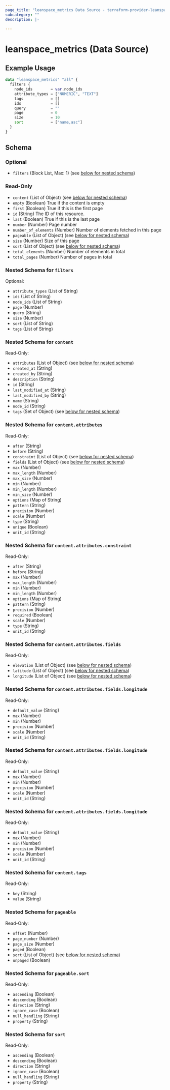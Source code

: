 ```yaml
---
page_title: "leanspace_metrics Data Source - terraform-provider-leanspace"
subcategory: ""
description: |-
  
---
```


# leanspace_metrics (Data Source)



## Example Usage

```terraform
data "leanspace_metrics" "all" {
  filters {
    node_ids        = var.node_ids
    attribute_types = ["NUMERIC", "TEXT"]
    tags            = []
    ids             = []
    query           = ""
    page            = 0
    size            = 10
    sort            = ["name,asc"]
  }
}
```

<!-- schema generated by tfplugindocs -->
## Schema

### Optional

- `filters` (Block List, Max: 1) (see [below for nested schema](#nestedblock--filters))

### Read-Only

- `content` (List of Object) (see [below for nested schema](#nestedatt--content))
- `empty` (Boolean) True if the content is empty
- `first` (Boolean) True if this is the first page
- `id` (String) The ID of this resource.
- `last` (Boolean) True if this is the last page
- `number` (Number) Page number
- `number_of_elements` (Number) Number of elements fetched in this page
- `pageable` (List of Object) (see [below for nested schema](#nestedatt--pageable))
- `size` (Number) Size of this page
- `sort` (List of Object) (see [below for nested schema](#nestedatt--sort))
- `total_elements` (Number) Number of elements in total
- `total_pages` (Number) Number of pages in total

<a id="nestedblock--filters"></a>
### Nested Schema for `filters`

Optional:

- `attribute_types` (List of String)
- `ids` (List of String)
- `node_ids` (List of String)
- `page` (Number)
- `query` (String)
- `size` (Number)
- `sort` (List of String)
- `tags` (List of String)


<a id="nestedatt--content"></a>
### Nested Schema for `content`

Read-Only:

- `attributes` (List of Object) (see [below for nested schema](#nestedobjatt--content--attributes))
- `created_at` (String)
- `created_by` (String)
- `description` (String)
- `id` (String)
- `last_modified_at` (String)
- `last_modified_by` (String)
- `name` (String)
- `node_id` (String)
- `tags` (Set of Object) (see [below for nested schema](#nestedobjatt--content--tags))

<a id="nestedobjatt--content--attributes"></a>
### Nested Schema for `content.attributes`

Read-Only:

- `after` (String)
- `before` (String)
- `constraint` (List of Object) (see [below for nested schema](#nestedobjatt--content--attributes--constraint))
- `fields` (List of Object) (see [below for nested schema](#nestedobjatt--content--attributes--fields))
- `max` (Number)
- `max_length` (Number)
- `max_size` (Number)
- `min` (Number)
- `min_length` (Number)
- `min_size` (Number)
- `options` (Map of String)
- `pattern` (String)
- `precision` (Number)
- `scale` (Number)
- `type` (String)
- `unique` (Boolean)
- `unit_id` (String)

<a id="nestedobjatt--content--attributes--constraint"></a>
### Nested Schema for `content.attributes.constraint`

Read-Only:

- `after` (String)
- `before` (String)
- `max` (Number)
- `max_length` (Number)
- `min` (Number)
- `min_length` (Number)
- `options` (Map of String)
- `pattern` (String)
- `precision` (Number)
- `required` (Boolean)
- `scale` (Number)
- `type` (String)
- `unit_id` (String)


<a id="nestedobjatt--content--attributes--fields"></a>
### Nested Schema for `content.attributes.fields`

Read-Only:

- `elevation` (List of Object) (see [below for nested schema](#nestedobjatt--content--attributes--fields--elevation))
- `latitude` (List of Object) (see [below for nested schema](#nestedobjatt--content--attributes--fields--latitude))
- `longitude` (List of Object) (see [below for nested schema](#nestedobjatt--content--attributes--fields--longitude))

<a id="nestedobjatt--content--attributes--fields--elevation"></a>
### Nested Schema for `content.attributes.fields.longitude`

Read-Only:

- `default_value` (String)
- `max` (Number)
- `min` (Number)
- `precision` (Number)
- `scale` (Number)
- `unit_id` (String)


<a id="nestedobjatt--content--attributes--fields--latitude"></a>
### Nested Schema for `content.attributes.fields.longitude`

Read-Only:

- `default_value` (String)
- `max` (Number)
- `min` (Number)
- `precision` (Number)
- `scale` (Number)
- `unit_id` (String)


<a id="nestedobjatt--content--attributes--fields--longitude"></a>
### Nested Schema for `content.attributes.fields.longitude`

Read-Only:

- `default_value` (String)
- `max` (Number)
- `min` (Number)
- `precision` (Number)
- `scale` (Number)
- `unit_id` (String)




<a id="nestedobjatt--content--tags"></a>
### Nested Schema for `content.tags`

Read-Only:

- `key` (String)
- `value` (String)



<a id="nestedatt--pageable"></a>
### Nested Schema for `pageable`

Read-Only:

- `offset` (Number)
- `page_number` (Number)
- `page_size` (Number)
- `paged` (Boolean)
- `sort` (List of Object) (see [below for nested schema](#nestedobjatt--pageable--sort))
- `unpaged` (Boolean)

<a id="nestedobjatt--pageable--sort"></a>
### Nested Schema for `pageable.sort`

Read-Only:

- `ascending` (Boolean)
- `descending` (Boolean)
- `direction` (String)
- `ignore_case` (Boolean)
- `null_handling` (String)
- `property` (String)



<a id="nestedatt--sort"></a>
### Nested Schema for `sort`

Read-Only:

- `ascending` (Boolean)
- `descending` (Boolean)
- `direction` (String)
- `ignore_case` (Boolean)
- `null_handling` (String)
- `property` (String)
